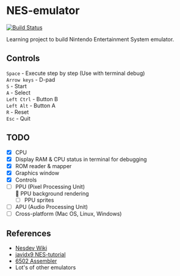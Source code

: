 # NES-emulator

[![Build Status](https://travis-ci.org/Laastine/nes-emulator.svg?branch=master)](https://travis-ci.org/Laastine/nes-emulator)

Learning project to build Nintendo Entertainment System emulator.

## Controls

`Space` - Execute step by step (Use with terminal debug)<br>
`Arrow keys` - D-pad<br>
`S` - Start<br>
`A` - Select<br>
`Left Ctrl` - Button B<br>
`Left Alt` - Button A<br>
`R` - Reset<br>
`Esc` - Quit  

## TODO

- [x] CPU
- [x] Display RAM & CPU status in terminal for debugging
- [x] ROM reader & mapper
- [x] Graphics window
- [x] Controls
- [ ] PPU (Pixel Processing Unit)<br>
  :hammer: PPU background rendering
  - [ ] PPU sprites
- [ ] APU (Audio Processing Unit)
- [ ] Cross-platform (Mac OS, Linux, Windows)

## References

- [Nesdev Wiki](http://wiki.nesdev.com/w/index.php/Nesdev_Wiki)<br>
- [javidx9 NES-tutorial](https://www.youtube.com/watch?v=nViZg02IMQo&list=PLrOv9FMX8xJHqMvSGB_9G9nZZ_4IgteYf)<br>
- [6502 Assembler](https://www.masswerk.at/6502/assembler.html)
- Lot's of other emulators
